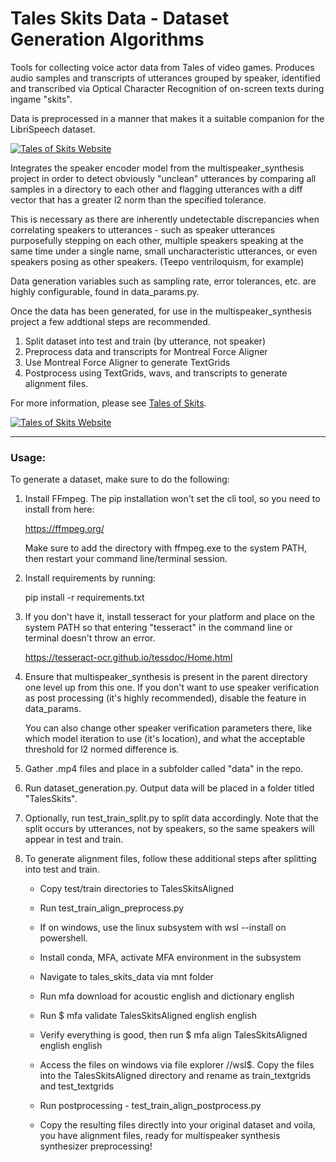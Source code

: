 
# Tales Skits Data - Dataset Generation Algorithms

Tools for collecting voice actor data from Tales of video games. Produces audio samples and transcripts of utterances grouped by speaker, identified and transcribed via Optical Character Recognition of on-screen texts during ingame "skits".

Data is preprocessed in a manner that makes it a suitable companion for the LibriSpeech dataset.

[![Tales of Skits Website](https://i.imgur.com/A7HdMCQ.png "Tales of Skits Website")](http://talesofskits.com/)

Integrates the speaker encoder model from the multispeaker_synthesis project in order to detect obviously "unclean" utterances by comparing all samples in a directory to each other and flagging utterances with a diff vector that has a greater l2 norm than the specified tolerance. 

This is necessary as there are inherently undetectable discrepancies when correlating speakers to utterances - such as speaker utterances purposefully stepping on each other, multiple speakers speaking at the same time under a single name, small uncharacteristic utterances, or even speakers posing as other speakers. (Teepo ventriloquism, for example) 

Data generation variables such as sampling rate, error tolerances, etc. are highly configurable, found in data_params.py.

Once the data has been generated, for use in the multispeaker_synthesis project a few addtional steps are recommended. 

1. Split dataset into test and train (by utterance, not speaker)
2. Preprocess data and transcripts for Montreal Force Aligner
3. Use Montreal Force Aligner to generate TextGrids
4. Postprocess using TextGrids, wavs, and transcripts to generate alignment files. 

For more information, please see [Tales of Skits](http://talesofskits.com/).

[![Tales of Skits Website](https://i.imgur.com/9HlmT9X.png "Tales of Skits Website")](http://talesofskits.com/)

---

### Usage:

To generate a dataset, make sure to do the following:

1. Install FFmpeg. The pip installation won't set the cli tool, so you need to install from here:

   https://ffmpeg.org/

   Make sure to add the directory with ffmpeg.exe to the system PATH, then restart your command line/terminal session.

2. Install requirements by running:

   pip install -r requirements.txt

3. If you don't have it, install tesseract for your platform and place on the system PATH so that entering "tesseract" in the command line or terminal doesn't throw an error. 

   https://tesseract-ocr.github.io/tessdoc/Home.html

4. Ensure that multispeaker_synthesis is present in the parent directory one level up from this one. If you don't want to use speaker verification as post processing (it's highly recommended), disable the feature in data_params. 

   You can also change other speaker verification parameters there, like which model iteration to use (it's location), and what the acceptable threshold for l2 normed difference is. 

5. Gather .mp4 files and place in a subfolder called "data" in the repo.

6. Run dataset_generation.py. Output data will be placed in a folder titled "TalesSkits".

7. Optionally, run test_train_split.py to split data accordingly. Note that the split occurs by utterances, not by speakers, so the same speakers will appear in test and train.

8. To generate alignment files, follow these additional steps after 
   splitting into test and train.

   - Copy test/train directories to TalesSkitsAligned

   - Run test_train_align_preprocess.py

   - If on windows, use the linux subsystem with wsl --install on powershell.

   - Install conda, MFA, activate MFA environment in the subsystem

   - Navigate to tales_skits_data via mnt folder

   - Run mfa download for acoustic english and dictionary english

   - Run $ mfa validate TalesSkitsAligned english english

   - Verify everything is good, then run $ mfa align TalesSkitsAligned english english

   - Access the files on windows via file explorer //wsl$. Copy the files into the TalesSkitsAligned directory and rename as train_textgrids and test_textgrids

   - Run postprocessing - test_train_align_postprocess.py

   - Copy the resulting files directly into your original dataset and voila, you have alignment files, ready for multispeaker synthesis synthesizer preprocessing! 